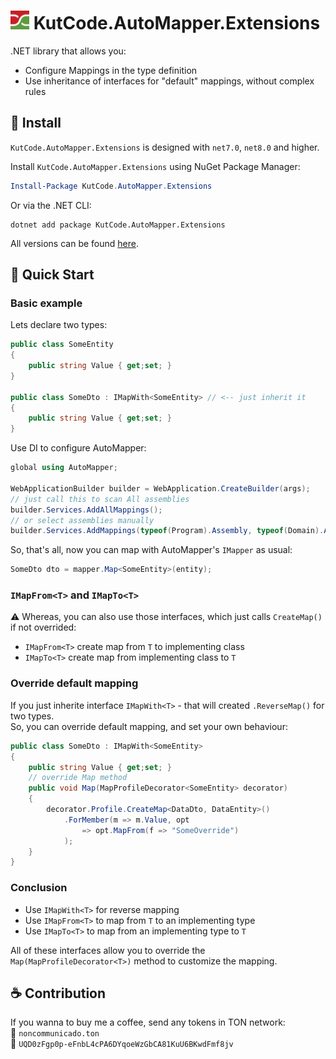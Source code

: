 # <img src="./img/icon.png" style="width: 30px" /> KutCode.AutoMapper.Extensions

.NET library that allows you:    
- Configure Mappings in the type definition
- Use inheritance of interfaces for "default" mappings, without complex rules

## 📜 Install

`KutCode.AutoMapper.Extensions` is designed with `net7.0`, `net8.0` and higher.

Install `KutCode.AutoMapper.Extensions` using NuGet Package Manager:

```powershell
Install-Package KutCode.AutoMapper.Extensions
```

Or via the .NET CLI:

```shell
dotnet add package KutCode.AutoMapper.Extensions
```

All versions can be found [here](https://www.nuget.org/packages/KutCode.AutoMapper.Extensions/).


## 🚀 Quick Start

### Basic example
Lets declare two types:
```csharp
public class SomeEntity
{
    public string Value { get;set; }
}

public class SomeDto : IMapWith<SomeEntity> // <-- just inherit it
{
    public string Value { get;set; }
}
```
Use DI to configure AutoMapper:
```csharp
global using AutoMapper;

WebApplicationBuilder builder = WebApplication.CreateBuilder(args);
// just call this to scan All assemblies
builder.Services.AddAllMappings();
// or select assemblies manually
builder.Services.AddMappings(typeof(Program).Assembly, typeof(Domain).Assembly);
```
So, that's all, now you can map with AutoMapper's `IMapper` as usual:
```csharp
SomeDto dto = mapper.Map<SomeEntity>(entity);
```
### `IMapFrom<T>` and `IMapTo<T>`
⚠️ Whereas, you can also use those interfaces, which just calls `CreateMap()` if not overrided:
- `IMapFrom<T>` create map from `T` to implementing class
- `IMapTo<T>` create map from implementing class to `T`

### Override default mapping
If you just inherite interface `IMapWith<T>` - that will created `.ReverseMap()` for two types.  
So, you can override default mapping, and set your own behaviour:
```csharp
public class SomeDto : IMapWith<SomeEntity>
{
    public string Value { get;set; }
    // override Map method
    public void Map(MapProfileDecorator<SomeEntity> decorator)
    {
        decorator.Profile.CreateMap<DataDto, DataEntity>()
            .ForMember(m => m.Value, opt 
                => opt.MapFrom(f => "SomeOverride")
            );
    }
}
```

### Conclusion

- Use `IMapWith<T>` for reverse mapping
- Use `IMapFrom<T>` to map from `T` to an implementing type
- Use `IMapTo<T>` to map from an implementing type to `T`

All of these interfaces allow you to override the `Map(MapProfileDecorator<T>)` method to customize the mapping.


## ☕ Contribution

If you wanna to buy me a coffee, send any tokens in TON network:  
💎 `noncommunicado.ton`  
💎 `UQD0zFgp0p-eFnbL4cPA6DYqoeWzGbCA81KuU6BKwdFmf8jv`
